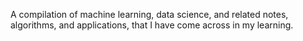A compilation of machine learning, data science, and related notes, algorithms, and applications,
that I have come across in my learning.
